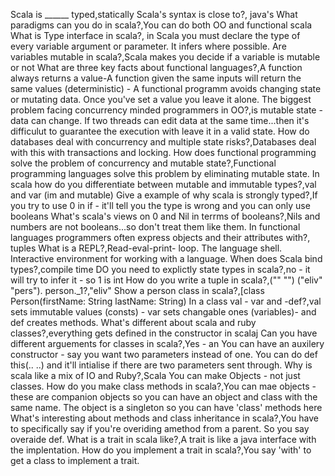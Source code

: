 Scala is ______ typed,statically
Scala's syntax is close to?, java's
What paradigms can you do in scala?,You can do both OO and functional scala
What is Type interface in scala?, in Scala you must declare the type of every variable argument or parameter. It infers where possible. 
Are variables mutable in scala?,Scala makes you decide if a variable is mutable or not
What are three key facts about functional languages?,A function always returns a value-A function given the same inputs will return the same values (deterministic) - A functional programm avoids changing state or mutating data. Once you've set a value you leave it alone. 
The biggest problem facing concurrency minded programmers in OO?,is mutable state - data can change. If two threads can edit data at the same time...then it's difficulut to guarantee the execution with leave it in a valid state. 
How do databases deal with concurrency and multiple state risks?,Databases deal with this with transactions and locking. 
How does functional programming solve the problem of concurrency and mutable state?,Functional programming languages solve this problem by eliminating mutable state. 
In scala how do you differentiate between mutable and immutable types?,val and var (im and mutable)
Give a example of why scala is strongly typed?,If you try to use 0 in if - it'll tell you the type is wrong and you can only use booleans
What's scala's views on 0 and Nil in terrms of booleans?,Nils and numbers are not booleans...so don't treat them like them.
In functional languages programmers often express objects and their attributes with?, tuples
What is a REPL?,Read-eval-print- loop. The language shell. Interactive environment for working with a language.
When does Scala bind types?,compile time
DO you need to explictly state types in scala?,no - it will try to infer it - so 1 is int
How do you write a tuple in scala?,("" "")
("eliv" "pers"). person._1?,"eliv"
Show a person class in scala?,[class Person(firstName: String lastName: String)
In a class val - var and -def?,val sets immutable values (consts) - var sets changable ones (variables)- and def creates methods. 
What's different about scala and ruby classes?,everything gets defined in the constructor in scalaj
Can you have different arguements for classes in scala?,Yes - an You can have an auxilery constructor - say you want two parameters instead of one. You can do def this(..  ..) and it'll intialise if there are two parameters sent through. 
Why is scala like a mix of IO and Ruby?,Scala You can make Objects - not just classes. 
How do you make class methods in scala?,You can mae objects - these are companion objects so you can have an object and class with the same name. The object is a singleton so you can have 'class' methods here
What's interesting about methods and class inheritance in scala?,You have to specifically say if you're overiding amethod from a parent. So you say overaide def. 
What is a trait in scala like?,A trait is like a java interface with the implentation. 
How do you implement a trait in scala?,You say 'with' to get a class to implement a trait. 

